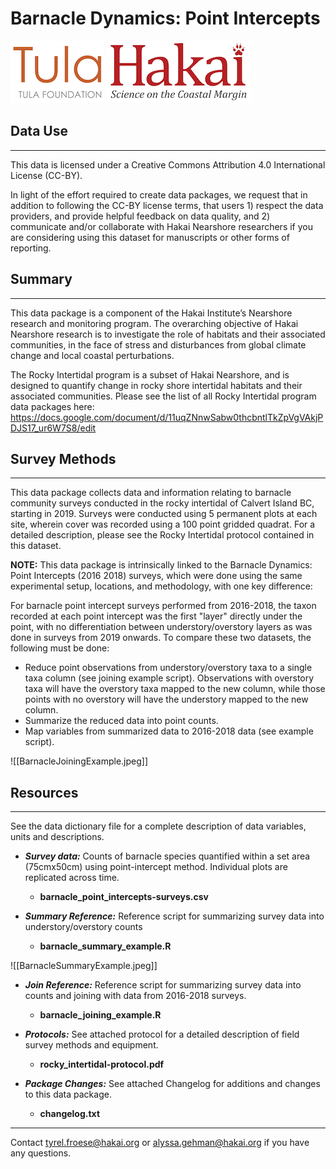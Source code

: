 # Barnacle Dynamics: Point Intercepts

<div float="left">
<img src=docs/logos/tula-logo.png />
<img src=docs/logos/hakai-logo.png />
</div>


## Data Use
---
This data is licensed under a Creative Commons Attribution 4.0 International 
License (CC-BY).

In light of the effort required to create data packages, we request that in 
addition to following the CC-BY license terms, that users 1) respect the data 
providers, and provide helpful feedback on data quality, and 2) communicate 
and/or collaborate with Hakai Nearshore researchers if you are considering 
using this dataset for manuscripts or other forms of reporting.

## Summary
---
This data package is a component of the Hakai Institute’s Nearshore research 
and monitoring program. The overarching objective of Hakai Nearshore research 
is to investigate the role of habitats and their associated communities, in the
face of stress and disturbances from global climate change and local coastal 
perturbations. 

The Rocky Intertidal program is a subset of Hakai Nearshore, and is designed to
quantify change in rocky shore intertidal habitats and their associated 
communities. Please see the list of all Rocky Intertidal program data packages 
here: 
https://docs.google.com/document/d/11uqZNnwSabw0thcbntlTkZpVgVAkjPDJS17_ur6W7S8/edit

## Survey Methods
---
This data package collects data and information relating to barnacle community 
surveys conducted in the rocky intertidal of Calvert Island BC, starting in 
2019. Surveys were conducted using 5 permanent plots at each site, wherein 
cover was recorded using a 100 point gridded quadrat. For a detailed 
description, please see the Rocky Intertidal protocol contained in this dataset.

**NOTE:** This data package is intrinsically linked to the 
Barnacle Dynamics: Point Intercepts (2016 2018) surveys, which were done using 
the same experimental setup, locations, and methodology, with one key 
difference:
>
For barnacle point intercept surveys performed from 2016-2018, the taxon 
recorded at each point intercept was the first "layer" directly under the 
point, with no differentiation between understory/overstory layers as was done
in surveys from 2019 onwards. To compare these two datasets, the following must 
be done:
>
- Reduce point observations from understory/overstory taxa to a single taxa 
column (see joining example script). Observations with overstory taxa will have 
the overstory taxa mapped to the new column, while those points with no 
overstory will have the understory mapped to the new column.
- Summarize the reduced data into point counts.
- Map variables from summarized data to 2016-2018 data (see example script).

![[BarnacleJoiningExample.jpeg]]

## Resources
---
See the data dictionary file for a complete description of data variables, 
units and descriptions.

- ***Survey data:*** Counts of barnacle species quantified within a set area 
(75cmx50cm) using point-intercept method. Individual plots are replicated 
across time. 
	- **barnacle_point_intercepts-surveys.csv**
	
- ***Summary Reference:*** Reference script for summarizing survey data into
 understory/overstory counts
	- **barnacle_summary_example.R**

![[BarnacleSummaryExample.jpeg]]

- ***Join Reference:*** Reference script for summarizing survey data into 
counts and joining with data from 2016-2018 surveys. 
	- **barnacle_joining_example.R**

- ***Protocols:*** See attached protocol for a detailed description of field 
survey methods and equipment. 
	- **rocky_intertidal-protocol.pdf**
	
- ***Package Changes:*** See attached Changelog for additions and changes to
 this data package.
	- **changelog.txt**

---
Contact tyrel.froese@hakai.org or alyssa.gehman@hakai.org  if you have any 
questions.